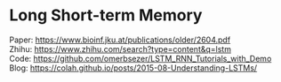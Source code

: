 # Long Short-term Memory

Paper: https://www.bioinf.jku.at/publications/older/2604.pdf <br/>
Zhihu: https://www.zhihu.com/search?type=content&q=lstm <br/>
Code: https://github.com/omerbsezer/LSTM_RNN_Tutorials_with_Demo <br/>
Blog: https://colah.github.io/posts/2015-08-Understanding-LSTMs/


